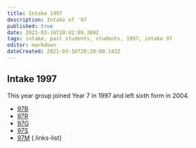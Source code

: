 ```yaml
---
title: Intake 1997
description: Intake of '97
published: true
date: 2021-03-16T20:42:09.309Z
tags: intake, past students, students, 1997, intake 97
editor: markdown
dateCreated: 2021-03-16T20:20:00.143Z
---
```


## Intake 1997
This year group joined Year 7 in 1997 and left sixth form in 2004.
- [97B](/students/past/intake-97/b)
- [97R](/students/past/intake-97/r)
- [97G](/students/past/intake-97/g)
- [97S](/students/past/intake-97/s)
- [97M](/students/past/intake-97/m)
{.links-list}
